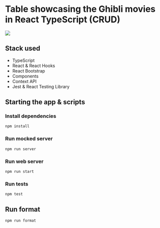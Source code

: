 # Table showcasing the Ghibli movies in React TypeScript (CRUD)

![](https://i.gyazo.com/dcbe6e2da52961926b2d49293457b410.gif)

## Stack used

- TypeScript
- React & React Hooks
- React Bootstrap
- Components
- Context API
- Jest & React Testing Library

## Starting the app & scripts

### Install dependencies

`npm install`

### Run mocked server

`npm run server`

### Run web server

`npm run start`

### Run tests

`npm test`

## Run format

`npm run format`
